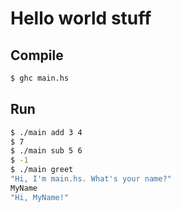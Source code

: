 # Hello world stuff

## Compile

```sh
$ ghc main.hs
```
## Run

```sh
$ ./main add 3 4
$ 7
$ ./main sub 5 6
$ -1
$ ./main greet
"Hi, I'm main.hs. What's your name?"
MyName
"Hi, MyName!"
```
